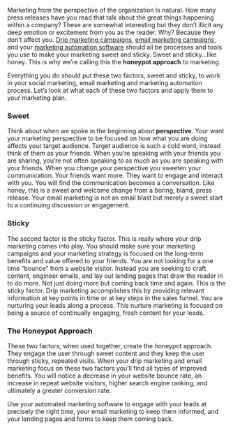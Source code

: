 Marketing from the perspective of the organization is natural. How many press releases have you read that talk about the great things happening within a company? These are somewhat interesting but they don’t illicit any deep emotion or excitement from you as the reader. Why? Because they don’t affect you. [Drip marketing campaigns](https://www.mautic.org/marketing-automation-software/drip-marketing-campaign/), [email marketing campaigns](https://www.mautic.org/blog/open-source-email-marketing/), and your [marketing automation software](https://www.mautic.org/marketing-automation-software/) should all be processes and tools you use to make your marketing sweet and sticky. Sweet and sticky…like honey. This is why we’re calling this the **honeypot approach** to marketing.

Everything you do should put these two factors, sweet and sticky, to work in your social marketing, email marketing and marketing automation process. Let’s look at what each of these two factors and apply them to your marketing plan.

### Sweet

Think about when we spoke in the beginning about **perspective**. Your want your marketing perspective to be focused on how what you are doing affects your target audience. Target audience is such a cold word, instead think of them as your friends. When you’re speaking with your friends you are sharing, you’re not often speaking *to* as much as you are speaking *with* your friends. When you change your perspective you sweeten your communication. Your friends want more. They want to engage and interact with you. You will find the communication becomes a conversation. Like honey, this is a sweet and welcome change from a boring, bland, press release. Your email marketing is not an email blast but merely a sweet start to a continuing discussion or engagement.

### Sticky

The second factor is the sticky factor. This is really where your drip marketing comes into play. You should make sure your marketing campaigns and your marketing strategy is focused on the long-term benefits and value offered to your friends. You are not looking for a one time “bounce” from a website visitor. Instead you are seeking to craft content, engineer emails, and lay out landing pages that draw the reader in to do more. Not just doing more but coming back time and again. This is the sticky factor. Drip marketing accomplishes this by providing relevant information at key points in time or at key steps in the sales funnel. You are nurturing your leads along a process. This nurture marketing is focused on being a source of continually engaging, fresh content for your leads.

### The Honeypot Approach

These two factors, when used together, create the honeypot approach. They engage the user through sweet content and they keep the user through sticky, repeated visits. When your drip marketing and email marketing focus on these two factors you’ll find all types of improved benefits. You will notice a decrease in your website bounce rate, an increase in repeat website visitors, higher search engine ranking, and ultimately a greater conversion rate.

Use your automated marketing software to engage with your leads at precisely the right time, your email marketing to keep them informed, and your landing pages and forms to keep them coming back.